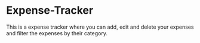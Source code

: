 # Expense-Tracker
This is a expense tracker where you can add, edit and delete your expenses and filter the expenses by their category. 
